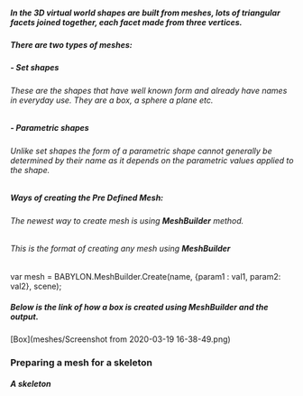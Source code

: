 ##### In the 3D virtual world shapes are built from meshes, lots of triangular facets joined together, each facet made from three vertices.
##### There are two types of meshes:
##### - Set shapes
###### These are the shapes that have well known form and already have names in everyday use. They are a box, a sphere a plane etc.
##### - Parametric shapes
###### Unlike set shapes the form of a parametric shape cannot generally be determined by their name as it depends on the parametric values applied to the shape.
##### Ways of creating the Pre Defined Mesh:
###### The newest way to create mesh is using **MeshBuilder** method.
###### This is the format of creating any mesh using **MeshBuilder**
var mesh = BABYLON.MeshBuilder.Create<Mesh>(name, {param1 : val1, param2: val2}, scene);
##### Below is the link of how a box is created using MeshBuilder and the output.
[Box](meshes/Screenshot from 2020-03-19 16-38-49.png)

### Preparing a mesh for a skeleton
##### A skeleton 




